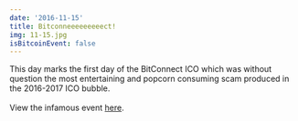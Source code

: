 ```yaml
---
date: '2016-11-15'
title: Bitconneeeeeeeeect!
img: 11-15.jpg
isBitcoinEvent: false
---
```


This day marks the first day of the BitConnect ICO which was without question the most entertaining and popcorn consuming scam produced in the 2016-2017 ICO bubble.
<br/><br/>
View the infamous event <a href="https://www.youtube.com/watch?v=e5nyQmaq4k4" target="_blank">here</a>.

